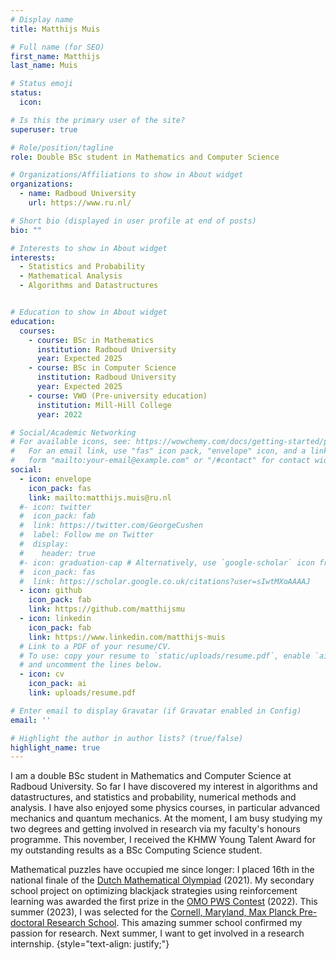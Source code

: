 ```yaml
---
# Display name
title: Matthijs Muis 

# Full name (for SEO)
first_name: Matthijs
last_name: Muis

# Status emoji
status: 
  icon: 

# Is this the primary user of the site?
superuser: true

# Role/position/tagline
role: Double BSc student in Mathematics and Computer Science

# Organizations/Affiliations to show in About widget
organizations:
  - name: Radboud University
    url: https://www.ru.nl/

# Short bio (displayed in user profile at end of posts)
bio: ""

# Interests to show in About widget
interests:
  - Statistics and Probability
  - Mathematical Analysis
  - Algorithms and Datastructures


# Education to show in About widget
education:
  courses:
    - course: BSc in Mathematics
      institution: Radboud University
      year: Expected 2025
    - course: BSc in Computer Science 
      institution: Radboud University
      year: Expected 2025
    - course: VWO (Pre-university education)
      institution: Mill-Hill College
      year: 2022

# Social/Academic Networking
# For available icons, see: https://wowchemy.com/docs/getting-started/page-builder/#icons
#   For an email link, use "fas" icon pack, "envelope" icon, and a link in the
#   form "mailto:your-email@example.com" or "/#contact" for contact widget.
social:
  - icon: envelope
    icon_pack: fas
    link: mailto:matthijs.muis@ru.nl
  #- icon: twitter
  #  icon_pack: fab
  #  link: https://twitter.com/GeorgeCushen
  #  label: Follow me on Twitter
  #  display:
  #    header: true
  #- icon: graduation-cap # Alternatively, use `google-scholar` icon from `ai` icon pack
  #  icon_pack: fas
  #  link: https://scholar.google.co.uk/citations?user=sIwtMXoAAAAJ
  - icon: github
    icon_pack: fab
    link: https://github.com/matthijsmu
  - icon: linkedin
    icon_pack: fab
    link: https://www.linkedin.com/matthijs-muis
  # Link to a PDF of your resume/CV.
  # To use: copy your resume to `static/uploads/resume.pdf`, enable `ai` icons in `params.yaml`,
  # and uncomment the lines below.
  - icon: cv
    icon_pack: ai
    link: uploads/resume.pdf

# Enter email to display Gravatar (if Gravatar enabled in Config)
email: ''

# Highlight the author in author lists? (true/false)
highlight_name: true
---
```


I am a double BSc student in Mathematics and Computer Science at Radboud University. So far I have discovered my interest in algorithms and datastructures, and statistics and probability, numerical methods and analysis. I have also enjoyed some physics courses, in particular advanced mechanics and quantum mechanics. At the moment, I am busy studying my two degrees and getting involved in research via my faculty's honours programme. This november, I received the KHMW Young Talent Award for my outstanding results as a BSc Computing Science student.

Mathematical puzzles have occupied me since longer: I placed 16th in the national finale of the [Dutch Mathematical Olympiad](https://wiskundeolympiade.nl/docenten/info-in-english) (2021). My secondary school project on optimizing blackjack strategies using reinforcement learning was awarded the first prize in the [OMO PWS Contest](https://www.omojaarverslag.nl/verslag2022/f/omoprijzen/omoprijzen-een-bijzondere-motiveringsprijs-voor-leerlingen) (2022). This summer (2023), I was selected for the [Cornell, Maryland, Max Planck Pre-doctoral Research School](https://cmmrs.mpi-sws.org/). This amazing summer school confirmed my passion for research. Next summer, I want to get involved in a research internship.
{style="text-align: justify;"}
